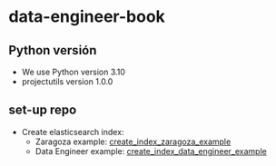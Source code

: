 # data-engineer-book
## Python versión
- We use Python version 3.10
- projectutils version 1.0.0

## set-up repo
- Create elasticsearch index: 
  - Zaragoza example: [create_index_zaragoza_example](set-up/create_index_zaragoza_example)
  - Data Engineer example: [create_index_data_engineer_example](set-up/create_index_data_engineer_example)

